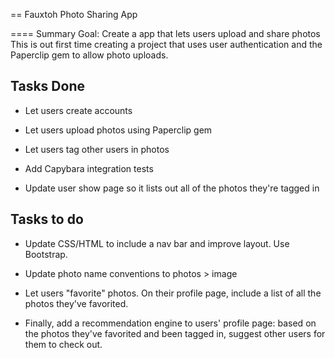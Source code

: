 == Fauxtoh Photo Sharing App

==== Summary
Goal: Create a app that lets users upload and share photos
This is out first time creating a project that uses user authentication and the Paperclip gem to allow photo uploads.

Tasks Done
----------

* Let users create accounts

* Let users upload photos using Paperclip gem

* Let users tag other users in photos

* Add Capybara integration tests

* Update user show page so it lists out all of the photos they're tagged in


Tasks to do
------------

* Update CSS/HTML to include a nav bar and improve layout. Use Bootstrap.

* Update photo name conventions to photos > image

* Let users "favorite" photos. On their profile page, include a list of all the photos they've favorited.

* Finally, add a recommendation engine to users' profile page: based on the photos they've favorited and been tagged in, suggest other users for them to check out.

